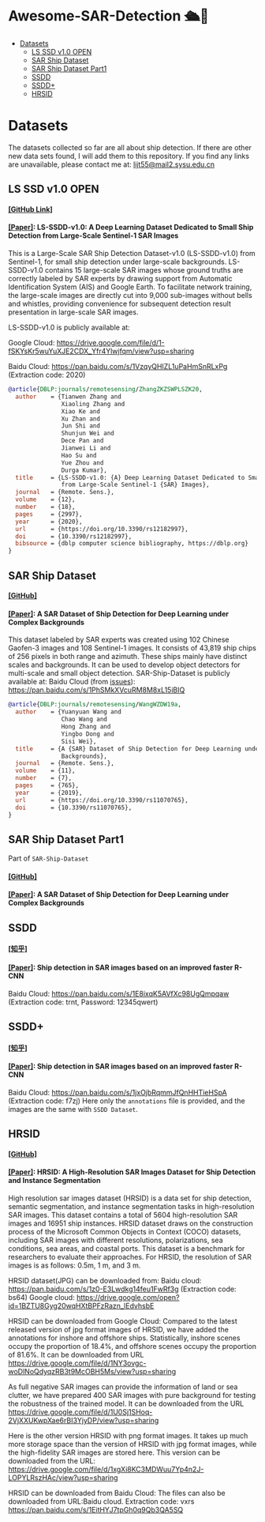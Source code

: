 # Awesome-SAR-Detection 🛳📡

- [Datasets](#datasets)
  - [LS SSD v1.0 OPEN](#ls-ssd-v10-open)
  - [SAR Ship Dataset](#sar-ship-dataset)
  - [SAR Ship Dataset Part1](#sar-ship-dataset-part1)
  - [SSDD](#ssdd)
  - [SSDD+](#ssdd-1)
  - [HRSID](#hrsid)

# Datasets
The datasets collected so far are all about ship detection. If there are other new data sets found, I will add them to this repository. If you find any links are unavailable, please contact me at: lijt55@mail2.sysu.edu.cn

## LS SSD v1.0 OPEN

#### [[GitHub Link]](https://github.com/TianwenZhang0825/LS-SSDD-v1.0-OPEN) 

#### [[Paper]](https://www.mdpi.com/2072-4292/12/18/2997): LS-SSDD-v1.0: A Deep Learning Dataset Dedicated to Small Ship Detection from Large-Scale Sentinel-1 SAR Images

This is a Large-Scale SAR Ship Detection Dataset-v1.0 (LS-SSDD-v1.0) from Sentinel-1, for small ship detection under large-scale backgrounds. LS-SSDD-v1.0 contains 15 large-scale SAR images whose ground truths are correctly labeled by SAR experts by drawing support from Automatic Identification System (AIS) and Google Earth. To facilitate network training, the large-scale images are directly cut into 9,000 sub-images without bells and whistles, providing convenience for subsequent detection result presentation in large-scale SAR images.

LS-SSDD-v1.0 is publicly available at:

Google Cloud: https://drive.google.com/file/d/1-fSKYsKr5wuYuXJE2CDX_Yfr4Ylwjfqm/view?usp=sharing

Baidu Cloud: https://pan.baidu.com/s/1VzqyQHIZL1uPaHmSnRLxPg (Extraction code: 2020)

```bibtex
@article{DBLP:journals/remotesensing/ZhangZKZSWPLSZK20,
  author    = {Tianwen Zhang and
               Xiaoling Zhang and
               Xiao Ke and
               Xu Zhan and
               Jun Shi and
               Shunjun Wei and
               Dece Pan and
               Jianwei Li and
               Hao Su and
               Yue Zhou and
               Durga Kumar},
  title     = {LS-SSDD-v1.0: {A} Deep Learning Dataset Dedicated to Small Ship Detection
               from Large-Scale Sentinel-1 {SAR} Images},
  journal   = {Remote. Sens.},
  volume    = {12},
  number    = {18},
  pages     = {2997},
  year      = {2020},
  url       = {https://doi.org/10.3390/rs12182997},
  doi       = {10.3390/rs12182997},
  bibsource = {dblp computer science bibliography, https://dblp.org}
}
```

## SAR Ship Dataset
#### [[GitHub]](https://github.com/CAESAR-Radi/SAR-Ship-Dataset)
#### [[Paper]](https://www.mdpi.com/2072-4292/11/7/765): A SAR Dataset of Ship Detection for Deep Learning under Complex Backgrounds
This dataset labeled by SAR experts was created using 102 Chinese Gaofen-3 images and 108 Sentinel-1 images. It consists of 43,819 ship chips of 256 pixels in both range and azimuth. These ships mainly have distinct scales and backgrounds. It can be used to develop object detectors for multi-scale and small object detection. 
SAR-Ship-Dataset is publicly available at:
Baidu Cloud (from [issues](https://github.com/CAESAR-Radi/SAR-Ship-Dataset/issues/50)): https://pan.baidu.com/s/1PhSMkXVcuRM8M8xL15iBIQ

```bibtex
@article{DBLP:journals/remotesensing/WangWZDW19a,
  author    = {Yuanyuan Wang and
               Chao Wang and
               Hong Zhang and
               Yingbo Dong and
               Sisi Wei},
  title     = {A {SAR} Dataset of Ship Detection for Deep Learning under Complex
               Backgrounds},
  journal   = {Remote. Sens.},
  volume    = {11},
  number    = {7},
  pages     = {765},
  year      = {2019},
  url       = {https://doi.org/10.3390/rs11070765},
  doi       = {10.3390/rs11070765},
}
```
## SAR Ship Dataset Part1
Part of `SAR-Ship-Dataset`
#### [[GitHub]](https://github.com/ChrisYang/SAR-Ship-Dataset)
#### [[Paper]](https://www.mdpi.com/2072-4292/11/7/765): A SAR Dataset of Ship Detection for Deep Learning under Complex Backgrounds

## SSDD
#### [[知乎]](https://zhuanlan.zhihu.com/p/58404659)
#### [[Paper]](https://ieeexplore.ieee.org/document/8124934): Ship detection in SAR images based on an improved faster R-CNN

Baidu Cloud: https://pan.baidu.com/s/1E8ixqK5AVfXc98UgQmpqaw (Extraction code: trnt, Password: 12345qwert)

## SSDD+
#### [[知乎]](https://zhuanlan.zhihu.com/p/58404659)
#### [[Paper]](https://ieeexplore.ieee.org/document/8124934): Ship detection in SAR images based on an improved faster R-CNN
Baidu Cloud: https://pan.baidu.com/s/1jxOjbRqmmJfQnHHTieHSpA (Extraction code: f7zj)
Here only the `annotations` file is provided, and the images are the same with `SSDD Dataset`.

## HRSID
#### [[GitHub]](https://github.com/chaozhong2010/HRSID)
#### [[Paper]](https://ieeexplore.ieee.org/stamp/stamp.jsp?tp=&arnumber=9127939): HRSID: A High-Resolution SAR Images Dataset for Ship Detection and Instance Segmentation

High resolution sar images dataset (HRSID) is a data set for ship detection, semantic segmentation, and instance segmentation tasks in high-resolution SAR images. This dataset contains a total of 5604 high-resolution SAR images and 16951 ship instances. HRSID dataset draws on the construction process of the Microsoft Common Objects in Context (COCO) datasets, including SAR images with different resolutions, polarizations, sea conditions, sea areas, and coastal ports. This dataset is a benchmark for researchers to evaluate their approaches. For HRSID, the resolution of SAR images is as follows: 0.5m, 1 m, and 3 m.

HRSID dataset(JPG) can be downloaded from: 
Baidu cloud: https://pan.baidu.com/s/1z0-E3Lwdkg14feu1FwRf3g (Extraction code: bs64)
Google cloud: https://drive.google.com/open?id=1BZTU8Gyg20wqHXtBPFzRazn_lEdvhsbE

HRSID can be downloaded from Google Cloud: Compared to the latest released version of jpg format images of HRSID, we have added the annotations for inshore and offshore ships. Statistically, inshore scenes occupy the proportion of 18.4%, and offshore scenes occupy the proportion of 81.6%. It can be downloaded from URL https://drive.google.com/file/d/1NY3ovgc-woDlNoQdyqzRB3t9McOBH5Ms/view?usp=sharing

As full negative SAR images can provide the information of land or sea clutter, we have prepared 400 SAR images with pure background for testing the robustness of the trained model. It can be downloaded from the URL https://drive.google.com/file/d/1U0Sj1SHoq-2VjXXUKwpXae6rBI3YjyDP/view?usp=sharing

Here is the other version HRSID with png format images. It takes up much more storage space than the version of HRSID with jpg format images, while the high-fidelity SAR images are stored here. This version can be downloaded from the URL: https://drive.google.com/file/d/1xgXi8KC3MDWuu7Yp4n2J-LOPYLRszHAc/view?usp=sharing

HRSID can be downloaded from Baidu Cloud: The files can also be downloaded from URL:Baidu cloud. Extraction code: vxrs https://pan.baidu.com/s/1EitHYJ7tpGh0q9Qb3QA5SQ